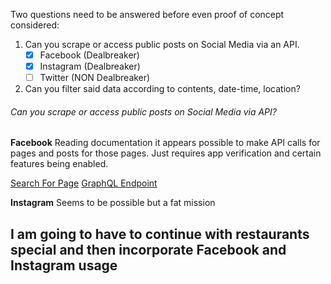 Two questions need to be answered before even proof of concept considered:
1. Can you scrape or access public posts on Social Media via an API.
   - [x] Facebook (Dealbreaker)
   - [x] Instagram (Dealbreaker)
   - [ ] Twitter (NON Dealbreaker)
2. Can you filter said data according to contents, date-time, location?


###### Can you scrape or access public posts on Social Media via API?

**Facebook**
Reading documentation it appears possible to make API calls for pages and posts for those pages.
Just requires app verification and certain features being enabled.

[Search For Page](https://developers.facebook.com/docs/pages/searching/)
[GraphQL Endpoint](https://developers.facebook.com/tools/explorer?method=GET&path=pages%2Fsearch%3Fq%3DChingadas%26fields%3Did%2Cname%2Clocation%2Clink%26access_token%3D%7Baccess-token%7D&version=v15.0)

**Instagram**
Seems to be possible but a fat mission

## I am going to have to continue with restaurants special and then incorporate Facebook and Instagram usage

